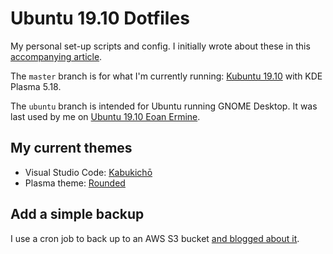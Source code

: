 # Ubuntu 19.10 Dotfiles

My personal set-up scripts and config. I initially wrote about these in this [accompanying article](https://victoria.dev/verbose/how-to-set-up-a-fresh-ubuntu-desktop-using-only-dotfiles-and-bash-scripts/).

The `master` branch is for what I'm currently running: [Kubuntu 19.10](https://wiki.ubuntu.com/EoanErmine/ReleaseNotes/Kubuntu) with KDE Plasma 5.18.

The `ubuntu` branch is intended for Ubuntu running GNOME Desktop. It was last used by me on [Ubuntu 19.10 Eoan Ermine](https://wiki.ubuntu.com/EoanErmine/ReleaseNotes).

## My current themes

- Visual Studio Code: [Kabukichō](https://github.com/victoriadrake/kabukicho-vscode)
- Plasma theme: [Rounded](https://store.kde.org/p/1355066/)

## Add a simple backup

I use a cron job to back up to an AWS S3 bucket [and blogged about it](https://victoria.dev/blog/a-cron-job-that-could-save-you-from-a-ransomware-attack/).
